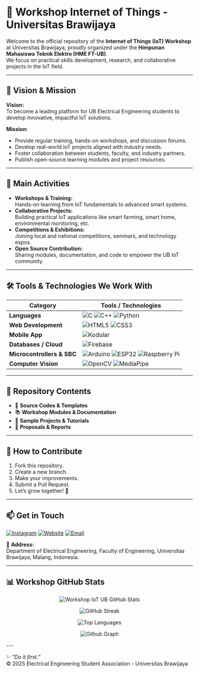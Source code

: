 # 🔗 Workshop Internet of Things - Universitas Brawijaya

Welcome to the official repository of the **Internet of Things (IoT) Workshop** at Universitas Brawijaya, proudly organized under the **Himpunan Mahasiswa Teknik Elektro (HME FT-UB)**.  
We focus on practical skills development, research, and collaborative projects in the IoT field.

---

## 🎯 Vision & Mission

**Vision:**  
To become a leading platform for UB Electrical Engineering students to develop innovative, impactful IoT solutions.

**Mission:**  
- Provide regular training, hands-on workshops, and discussion forums.
- Develop real-world IoT projects aligned with industry needs.
- Foster collaboration between students, faculty, and industry partners.
- Publish open-source learning modules and project resources.

---

## 📌 Main Activities

- **Workshops & Training:**  
  Hands-on learning from IoT fundamentals to advanced smart systems.
- **Collaborative Projects:**  
  Building practical IoT applications like smart farming, smart home, environmental monitoring, etc.
- **Competitions & Exhibitions:**  
  Joining local and national competitions, seminars, and technology expos.
- **Open Source Contribution:**  
  Sharing modules, documentation, and code to empower the UB IoT community.

---

## 🛠️ Tools & Technologies We Work With

| Category                  | Tools / Technologies                                                                 |
|---------------------------|--------------------------------------------------------------------------------------|
| **Languages**             | ![C](https://img.shields.io/badge/C-00599C?style=for-the-badge&logo=c&logoColor=white) ![C++](https://img.shields.io/badge/C++-00599C?style=for-the-badge&logo=c%2B%2B&logoColor=white) ![Python](https://img.shields.io/badge/Python-3776AB?style=for-the-badge&logo=python&logoColor=white) |
| **Web Development**       | ![HTML5](https://img.shields.io/badge/HTML5-E34F26?style=for-the-badge&logo=html5&logoColor=white) ![CSS3](https://img.shields.io/badge/CSS3-1572B6?style=for-the-badge&logo=css3&logoColor=white) |
| **Mobile App**            | ![Kodular](https://img.shields.io/badge/Kodular-3F51B5?style=for-the-badge&logo=kodular&logoColor=white) |
| **Databases / Cloud**     | ![Firebase](https://img.shields.io/badge/Firebase-FFCA28?style=for-the-badge&logo=firebase&logoColor=black) |
| **Microcontrollers & SBC**| ![Arduino](https://img.shields.io/badge/Arduino-00979D?style=for-the-badge&logo=arduino&logoColor=white) ![ESP32](https://img.shields.io/badge/ESP32-000000?style=for-the-badge&logo=espressif&logoColor=white) ![Raspberry Pi](https://img.shields.io/badge/Raspberry%20Pi-C51A4A?style=for-the-badge&logo=raspberry-pi&logoColor=white) |
| **Computer Vision**       | ![OpenCV](https://img.shields.io/badge/OpenCV-5C3EE8?style=for-the-badge&logo=opencv&logoColor=white) ![MediaPipe](https://img.shields.io/badge/MediaPipe-FF6F00?style=for-the-badge&logo=mediapipe&logoColor=white) |

---

## 📂 Repository Contents

- 📁 **Source Codes & Templates**
- 📚 **Workshop Modules & Documentation**
- 🧩 **Sample Projects & Tutorials**
- 📝 **Proposals & Reports**

---

## 🤝 How to Contribute

1. Fork this repository.
2. Create a new branch.
3. Make your improvements.
4. Submit a Pull Request.
5. Let’s grow together! 🚀

---

## 📫 Get in Touch

[![Instagram](https://img.shields.io/badge/Instagram-E4405F?style=for-the-badge&logo=instagram&logoColor=white)](https://www.instagram.com/iot.ub/)  [![Website](https://img.shields.io/badge/Website-000?style=for-the-badge&logo=vercel&logoColor=white)](https://iot.ub.ac.id/)  [![Email](https://img.shields.io/badge/Email-D14836?style=for-the-badge&logo=gmail&logoColor=white)](mailto:iotub2025@gmail.com)

📍 **Address:**  
Department of Electrical Engineering, Faculty of Engineering, Universitas Brawijaya, Malang, Indonesia.

---

## 📊 Workshop GitHub Stats

<p align="center">
  <img src="https://github-readme-stats.vercel.app/api?username=ioteaub&show_icons=true&theme=dracula&hide=prs" alt="Workshop IoT UB GitHub Stats" />
</p>

<p align="center">
  <img src="https://github-readme-streak-stats.herokuapp.com/?user=ioteaub&theme=dracula" alt="GitHub Streak" />
</p>

<p align="center">
  <img src="https://github-readme-stats.vercel.app/api/top-langs/?username=ioteaub&layout=compact&theme=dracula" alt="Top Languages" />
</p>

<p align="center">
  <img src="https://github-readme-activity-graph.vercel.app/graph?username=ioteaub&theme=dracula" alt="Github Graph" />
</p>
---

✨ *“Do it first.”*  
© 2025 Electrical Engineering Student Association - Universitas Brawijaya
